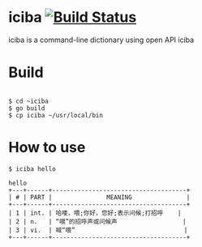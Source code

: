 # iciba [![Build Status](https://travis-ci.org/super1-chen/iciba.svg?branch=master)](https://travis-ci.org/super1-chen/iciba)

iciba is a command-line dictionary using open API iciba

# Build

```shell

$ cd ~iciba
$ go build
$ cp iciba ~/usr/local/bin
```

# How to use

```shell
$ iciba hello

hello
+---+------+-------------------------------------+
| # | PART |               MEANING               |
+---+------+-------------------------------------+
| 1 | int. | 哈喽，喂;你好，您好;表示问候;打招呼    |
| 2 | n.   | “喂”的招呼声或问候声                  |
| 3 | vi.  | 喊“喂”                              |
+---+------+-------------------------------------+

```

